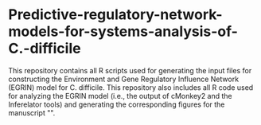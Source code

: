 # Predictive-regulatory-network-models-for-systems-analysis-of-C.-difficile
This repository contains all R scripts used for generating the input files for constructing the Environment and Gene Regulatory Influence Network (EGRIN) model for C. difficile. This repository also includes all R code used for analyzing the EGRIN model (i.e., the output of cMonkey2 and the Inferelator tools) and generating the corresponding figures for the manuscript "".
